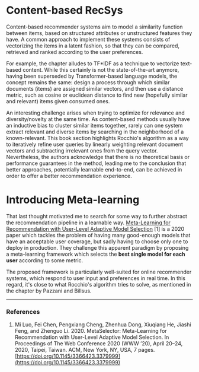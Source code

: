 # Content-based RecSys

Content-based recommender systems aim to model a similarity function between items, based on structured attributes or unstructured features they have.
A common approach to implement these systems consists of vectorizing the items in a latent fashion, so that they can be compared,
retrieved and ranked according to the user preferences. 

For example, the chapter alludes to TF*IDF as a technique to vectorize text-based content. While this certainly is not the state-of-the-art anymore, 
having been superseded by Transformer-based language models, the concept remains the same: design a process through which similar 
documents (items) are assigned similar vectors, and then use a distance metric, such as cosine or euclidean distance to find new
(hopefully similar and relevant) items given consumed ones.

An interesting challenge arises when trying to optimize for relevance and diversity/novelty at the same time. 
As content-based methods usually have an inductive bias to cluster similar items together, rarely can one system extract relevant and diverse
items by searching in the neighborhood of a known-relevant. This book section highlights Rocchio's algorithm as a way to iteratively
refine user queries by linearly weighting relevant document vectors and subtracting irrelevant ones from the query vector.
Nevertheless, the authors acknowledge that there is no theoretical basis or performance guarantees in the method, leading me to the conclusion that 
better approaches, potentially learnable end-to-end, can be achieved in order to offer a better recommendation experience.

# Introducing Meta-learning

That last thought motivated me to search for some way to further abstract the recommendation pipeline in a learnable way. 
[Meta-Learning for Recommendation with User-Level Adaptive Model Selection](https://arxiv.org/pdf/2001.10378.pdf) [1] is a 2020 paper which tackles
 the problem of having many good-enough models that have an acceptable user coverage, but sadly having to choose only one to deploy in production. 
 They challenge this apparent paradigm by proposing a meta-learning framework which selects the **best single model for each user** according to some metric.

The proposed framework is particularly well-suited for online recommender systems, which respond to user input and preferences in real time. 
In this regard, it's close to what Rocchio's algorithm tries to solve, as mentioned in the chapter by Pazzani and Billsus. 

---

### References

1. Mi Luo, Fei Chen, Pengxiang Cheng, Zhenhua Dong, Xiuqiang He, Jiashi Feng, and Zhenguo Li. 2020. MetaSelector: Meta-Learning for Recommendation with User-Level Adaptive Model Selection. In Proceedings of The Web Conference 2020 (WWW ’20), April 20–24, 2020, Taipei, Taiwan. ACM, New York, NY, USA, 7 pages. [https://doi.org/10.1145/3366423.3379999](https://doi.org/10.1145/3366423.3379999)